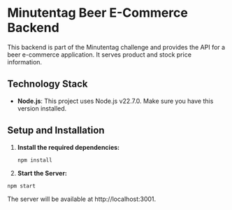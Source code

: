 # Minutentag Beer E-Commerce Backend

This backend is part of the Minutentag challenge and provides the API for a beer e-commerce application. It serves product and stock price information.

## Technology Stack

-  **Node.js**: This project uses Node.js v22.7.0. Make sure you have this version installed.

## Setup and Installation

1. **Install the required dependencies:**

   ```
   npm install
   ```

2. **Start the Server:**

```
npm start
```

The server will be available at http://localhost:3001.
